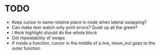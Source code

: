 # TODO

* Keep cursor in same relative place in node when lateral swapping?
* Can make test-watch only print errors? Quiet up all the green?
* I think highlight should do the whole block
* Dot repeatability of swaps
* If inside a function, cursor in the middle of a line, move_out goes to the outer function

